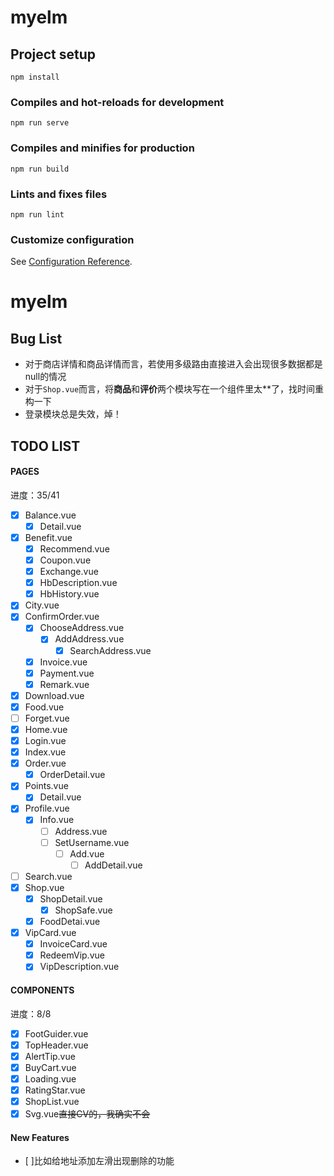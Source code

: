 # myelm

## Project setup
```
npm install
```

### Compiles and hot-reloads for development
```
npm run serve
```

### Compiles and minifies for production
```
npm run build
```

### Lints and fixes files
```
npm run lint
```

### Customize configuration
See [Configuration Reference](https://cli.vuejs.org/config/).
# myelm
## Bug List
- 对于商店详情和商品详情而言，若使用多级路由直接进入会出现很多数据都是null的情况
- 对于`Shop.vue`而言，将**商品**和**评价**两个模块写在一个组件里太**了，找时间重构一下
- 登录模块总是失效，焯！

## TODO LIST

#### PAGES
进度：35/41
- [x] Balance.vue
    - [x] Detail.vue
- [x] Benefit.vue
    - [x] Recommend.vue
    - [x] Coupon.vue
    - [x] Exchange.vue
    - [x] HbDescription.vue
    - [x] HbHistory.vue
- [x] City.vue
- [x] ConfirmOrder.vue
    - [x] ChooseAddress.vue
        - [x] AddAddress.vue
            - [x] SearchAddress.vue
    - [x] Invoice.vue
    - [x] Payment.vue
    - [x] Remark.vue
- [x] Download.vue
- [x] Food.vue
- [ ] Forget.vue
- [x] Home.vue
- [x] Login.vue
- [x] Index.vue
- [x] Order.vue
    - [x] OrderDetail.vue
- [x] Points.vue
    - [x] Detail.vue
- [x] Profile.vue
    - [x] Info.vue
        - [ ] Address.vue
        - [ ] SetUsername.vue
            - [ ] Add.vue
                - [ ] AddDetail.vue
- [ ] Search.vue
- [x] Shop.vue
    - [x] ShopDetail.vue
        - [x] ShopSafe.vue
    - [x] FoodDetai.vue
- [x] VipCard.vue
    - [x] InvoiceCard.vue
    - [x] RedeemVip.vue
    - [x] VipDescription.vue

#### COMPONENTS
进度：8/8
- [x] FootGuider.vue
- [x] TopHeader.vue
- [x] AlertTip.vue
- [x] BuyCart.vue
- [x] Loading.vue
- [x] RatingStar.vue
- [x] ShopList.vue
- [x] Svg.vue~~直接CV的，我确实不会~~

#### New Features
- [ ]比如给地址添加左滑出现删除的功能